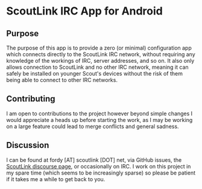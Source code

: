 # ScoutLink IRC App for Android

## Purpose
The purpose of this app is to provide a zero (or minimal) configuration app which connects directly to the ScoutLink IRC network, without requiring any knowledge of
the workings of IRC, server addresses, and so on. It also only allows connection to ScoutLink and no other IRC network, meaning it can safely be installed on younger
Scout's devices without the risk of them being able to connect to other IRC networks.

## Contributing
I am open to contributions to the project however beyond simple changes I would appreciate a heads up before starting the work, as I may be working on a large feature
could lead to merge conflicts and general sadness.

## Discussion
I can be found at fordy [AT] scoutlink [DOT] net, via GitHub issues, the [ScoutLink discourse page](https://discourse.scoutlink.net), or occasionally on IRC. I work on
this project in my spare time (which seems to be increasingly sparse) so please be patient if it takes me a while to get back to you.
